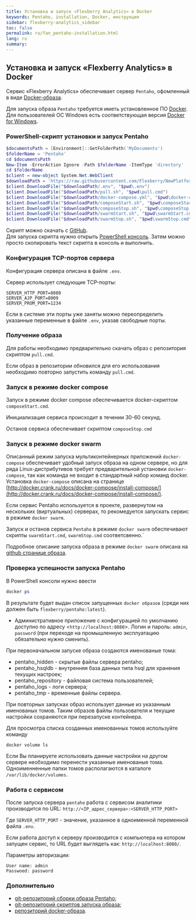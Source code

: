 ```yaml
---
title: Установка и запуск «Flexberry Analytics» в Docker
keywords: Pentaho, installation, Docker, инструкция
sidebar: flexberry-analytics_sidebar
toc: false
permalink: ru/fan_pentaho-installation.html
lang: ru
summary:
---
```


## Установка и запуск «Flexberry Analytics» в Docker

Сервис «Flexberry Analytics» обеспечивает сервер `Pentaho`, офомленный в виде [Docker-образа](https://hub.docker.com/r/flexberry/pentaho/).

Для запуска образа `Pentaho` требуется иметь установленное ПО [Docker](https://docs.docker.com). Для пользователей ОС Windows есть соответствующая версия [Docker for Windows](https://docs.docker.com/docker-for-windows/install/).

### PowerShell-скрипт установки и запуск Pentaho

```powershell
$documentsPath = [Environment]::GetFolderPath('MyDocuments')
$folderName = 'Pentaho'
cd $documentsPath
New-Item -ErrorAction Ignore -Path $folderName -ItemType 'directory'
cd $folderName
$client = new-object System.Net.WebClient
$downloadPath = 'https://raw.githubusercontent.com/Flexberry/NewPlatform.Flexberry.Analytics/master/pentaho'
$client.DownloadFile("$downloadPath/.env", "$pwd\.env")
$client.DownloadFile("$downloadPath/pull.sh", "$pwd\pull.cmd")
$client.DownloadFile("$downloadPath/docker-compose.yml", "$pwd\docker-compose.yml")
$client.DownloadFile("$downloadPath/composeStart.sh", "$pwd\composeStart.cmd")
$client.DownloadFile("$downloadPath/composeStop.sh", "$pwd\composeStop.cmd")
$client.DownloadFile("$downloadPath/swarmStart.sh", "$pwd\swarmStart.cmd")
$client.DownloadFile("$downloadPath/swarmStop.sh", "$pwd\swarmStop.cmd")
```

Скрипт можно скачать с [GitHub](https://raw.githubusercontent.com/Flexberry/NewPlatform.Flexberry.Analytics/master/pentaho/getPentaho.ps1).  
Для запуска скрипта нужно открыть [PowerShell консоль](https://docs.microsoft.com/ru-ru/powershell/scripting/setup/starting-windows-powershell?view=powershell-6). Затем можно просто скопировать текст скрипта в консоль и выполнить.

### Конфигурация TCP-портов сервера

Конфигурация сервера описана в файле `.env`.

Сервер использует следующие TCP-порты:
```
SERVER_HTTP_PORT=8080
SERVER_AJP_PORT=8009
SERVER_PROM_PORT=1234
```

Если в системе эти порты уже заняты можно переопределить указанные переменные в файле `.env`, указав свободные порты.

### Получение образа

Для работы необходимо предварительно скачать образ с репозитория скриптом `pull.cmd`.

Если образ в репозитории обновился для его использования необходимо повторно запустить команду `pull.cmd`.


### Запуск в режиме docker compose

 Запуск в режиме docker compose обеспечивается docker-скриптом `composeStart.cmd`.

 Инициализация сервиса происходит в течении 30-60 секунд.

 Останов сервиса обеспечивает скриптом `composeStop.cmd`

### Запуск в режиме docker swarm

Описанный режим запуска мультиконтейнерных приложений `docker-compose` обеспечивает удобный запуск образа на одном сервере, но для ряда Linux-дистрибутивов требует предварительной установки `docker-compose`,
так как команда  не входит в стандартный набор команд docker.
Установка `docker-compose` описана на странице [http://docker.crank.ru/docs/docker-compose/install-compose/](http://docker.crank.ru/docs/docker-compose/install-compose/).

Если сервис Pentaho используется в проекте, развернутом на нескольких (виртуальных) серверах, то рекомедуется запускать сервис в режиме `docker swarm`. 

Запуск и останов сервиса `Pentaho` в режиме `docker swarm` обеспечивают скрипты  `swarmStart.cmd`, `swarmStop.cmd` соответсвенно.`

Подробное описание запуска образа в режиме `docker swarm` описана на [github странице образа](https://github.com/Flexberry/dockerfiles/tree/master/pentaho).

### Проверка успешности запуска Pentaho

В PowerShell консоли нужно ввести
```powershell
docker ps
```

В результате будет выдан список запущенных `docker образов` (среди них должен быть `flexberry/pentaho:latest`).
* Административное приложение с конфигурацией по умолчанию доступно по адресу <`http://localhost:8080`>. Логин и пароль: `admin`, `password` (при переходе на промышленную эксплуатацию обязательно нужно сменить).

При первоначальном запуске образа создаются именованые тома:
- pentaho_hidden - скрытые файлы сервера pentaho;
- pentaho_hsqldb - внутренняя база данных типа  hsql для хранения текущих настроек;
- pentaho_repository - файловая система пользователей;
- pentaho_logs - логи сервера;
- pentaho_tmp - временные файлы сервера.

При повторных запусках образ использует данные из указанным именованых томов.
Таким образов файлы пользователя и текущие настройки сохраняются при перезапуске контейнера.

Для просмотра списка созданных именованных томов используйте команду
```
docker volume ls
```

Если Вы планируете использовать данные настройки на другом сервере необходимо перенести указанные именованые тома.
Одноименненные папки томов располагаются в каталоге `/var/lib/docker/volumes`.

### Работа с сервисом

После запуска сервера `pentaho` работа с сервисом аналитики производится по URL:
`http://<IP_адрес_сервера>:<SERVER_HTTP_PORT>`

Где `SERVER_HTTP_PORT` - значение, указанное в одноименной переменной файла `.env`.

Если работа доступ к серверу производится с компьютера на котором запущен сервис, то URL будет выглядеть как:
`http://localhost:8080/`.

Параметры авторизации:
```
User name: admin
Passwoed: password
```


### Дополнительно

- [git-репозиторий сборки образа Pentaho](https://github.com/Flexberry/dockerfiles/blob/master/pentaho/README_ru.md);
- [git-репозиторий скриптов запуска образа](https://github.com/Flexberry/NewPlatform.Flexberry.Analytics/tree/master/pentaho);
- [репозиторий docker-образа](https://hub.docker.com/r/flexberry/pentaho/).
